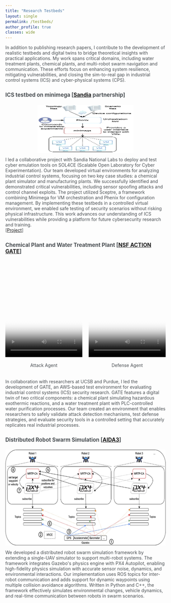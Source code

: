 ```yaml
---
title: "Research Testbeds"
layout: single
permalink: /testbeds/
author_profile: true
classes: wide
---
```


<style>
.page__title {
    color: #494e52 !important;
    font-weight: bold;
}

.page__content {
   font-size: 1em;
   color: #494e52;
}

.testbed-intro {
   font-size: 1em;
   color: #494e52;
   margin-bottom: 2em;
}

.testbed-item {
   font-size: 1em;
   color: #494e52;
   margin-bottom: 1.5em;
}

.testbed-title {
   font-size: 1.2em;
   font-weight: bold;
   color: #494e52;
   margin-bottom: 1em;
}

h1.page__title {
    color: #494e52 !important;
    font-weight: bold;
}

.page__title.p-name {
    color: #494e52 !important;
    font-weight: bold;
}

.page__title a {
    color: #494e52 !important;
    text-decoration: none;
}
</style>

<div class="testbed-intro">
In addition to publishing research papers, I contribute to the development of realistic testbeds and digital twins to bridge theoretical insights with practical applications. My work spans critical domains, including water treatment plants, chemical plants, and multi-robot swarm navigation and communication. These efforts focus on enhancing system resilience, mitigating vulnerabilities, and closing the sim-to-real gap in industrial control systems (ICS) and cyber-physical systems (CPS).
</div>

<div class="testbed-item">
<div class="testbed-title">
ICS testbed on minimega [<a href="https://www.sandia.gov/">Sandia</a> partnership]
</div>
</div>
<p align="center" style="margin-top: 10px; margin-bottom: 10px;">
<img src="/assets/images/sandia2.jpg" height="150" width="300">
<br>
</p>
<div class="testbed-intro">
I led a collaborative project with Sandia National Labs to deploy and test cyber emulation tools on SOL4CE (Scalable Open Laboratory for Cyber Experimentation). Our team developed virtual environments for analyzing industrial control systems, focusing on two key case studies: a chemical plant simulator and manufacturing plants. We successfully identified and demonstrated critical vulnerabilities, including sensor spoofing attacks and control channel exploits. The project utilized Sceptre, a framework combining Minimega for VM orchestration and Phenix for configuration management. By implementing these testbeds in a controlled virtual environment, we enabled safe testing of security scenarios without risking physical infrastructure. This work advances our understanding of ICS vulnerabilities while providing a platform for future cybersecurity research and training.
<br>
[<a href="https://www.cerias.purdue.edu/research/projects/home/detail/339/deploying_cyber_emulation_modeling_and_analysis_tools_on_the_sol4ce">Project</a>]
</div>

<div class="testbed-item">
<div class="testbed-title">
Chemical Plant and Water Treatment Plant [<a href="https://action.ucsb.edu/">NSF ACTION GATE</a>]
</div>
</div>
<div style="display: flex; justify-content: space-between; margin: 20px 0;">
  <div style="width: 48%;">
      <video width="100%" height="300" controls preload="auto" poster="/assets/images/image1.png">
          <source src="/assets/images/video1.mp4" type="video/mp4">
      </video>
      <p align="center" style="color: #494e52;">Attack Agent</p>
  </div>
  <div style="width: 48%;">
      <video width="100%" height="300" controls preload="auto" poster="/assets/images/image2.png">
          <source src="/assets/images/video2.mp4" type="video/mp4">
      </video>
      <p align="center" style="color: #494e52;">Defense Agent</p>
  </div>
</div>
<div class="testbed-intro">
In collaboration with researchers at UCSB and Purdue, I led the development of GATE, an AWS-based test environment for evaluating industrial control systems (ICS) security research. GATE features a digital twin of two critical components: a chemical plant simulating hazardous exothermic reactions, and a water treatment plant with PLC-controlled water purification processes. Our team created an environment that enables researchers to safely validate attack detection mechanisms, test defense strategies, and evaluate security tools in a controlled setting that accurately replicates real industrial processes.
</div>

<div class="testbed-item">
<div class="testbed-title">
Distributed Robot Swarm Simulation [<a href="https://www.purdue.edu/computes/aida3/">AIDA3</a>]
</div>
</div>
<p align="center" style="margin-top: 10px; margin-bottom: 10px;">
<img src="/assets/images/swarm.jpg" height="300" width="600">
<br>
</p>
<div class="testbed-intro">
We developed a distributed robot swarm simulation framework by extending a single-UAV simulator to support multi-robot systems. The framework integrates Gazebo's physics engine with PX4 Autopilot, enabling high-fidelity physics simulation with accurate sensor noise, dynamics, and environmental interactions. Our implementation uses ROS topics for inter-robot communication and adds support for dynamic waypoints using multiple collision avoidance algorithms. Written in Python and C++, the framework effectively simulates environmental changes, vehicle dynamics, and real-time communication between robots in swarm scenarios.
</div>